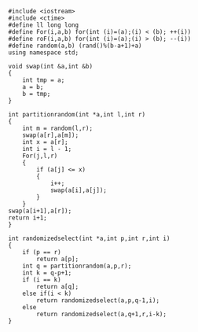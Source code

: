    #include <iostream>
    #include <ctime>
    #define ll long long
    #define For(i,a,b) for(int (i)=(a);(i) < (b); ++(i))
    #define roF(i,a,b) for(int (i)=(a);(i) > (b); --(i))
    #define random(a,b) (rand()%(b-a+1)+a)
    using namespace std;

    void swap(int &a,int &b)
    {
        int tmp = a;
        a = b;
        b = tmp;
    }

    int partitionrandom(int *a,int l,int r)
    {
        int m = random(l,r);
        swap(a[r],a[m]);
        int x = a[r];
        int i = l - 1;
        For(j,l,r)
        {
            if (a[j] <= x)
            {
                i++;
                swap(a[i],a[j]);
            }
        }
    swap(a[i+1],a[r]);
    return i+1;
    }

    int randomizedselect(int *a,int p,int r,int i)
    {
        if (p == r)
            return a[p];
        int q = partitionrandom(a,p,r);
        int k = q-p+1;
        if (i == k)
            return a[q];
        else if(i < k)
            return randomizedselect(a,p,q-1,i);
        else 
            return randomizedselect(a,q+1,r,i-k);
    }